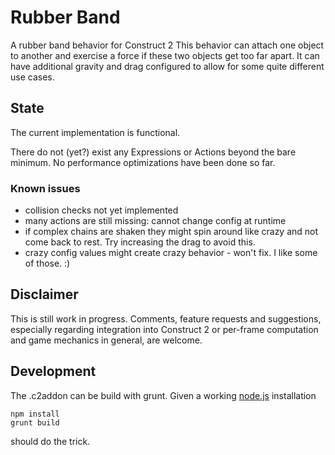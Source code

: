 # Rubber Band
A rubber band behavior for Construct 2
This behavior can attach one object to another and exercise a force if these two objects get too far apart.
It can have additional gravity and drag configured to allow for some quite different use cases.

## State
The current implementation is functional.

There do not (yet?) exist any Expressions or Actions beyond the bare minimum.
No performance optimizations have been done so far.

### Known issues
* collision checks not yet implemented
* many actions are still missing: cannot change config at runtime
* if complex chains are shaken they might spin around like crazy and not come back to rest.
  Try increasing the drag to avoid this.
* crazy config values might create crazy behavior - won't fix. I like some of those. :)


## Disclaimer
This is still work in progress. Comments, feature requests and suggestions, especially regarding integration into Construct 2 or per-frame computation and game mechanics in general, are welcome.

## Development
The .c2addon can be build with grunt. Given a working [node.js](http://nodejs.org/) installation
```
npm install
grunt build
```
should do the trick.
